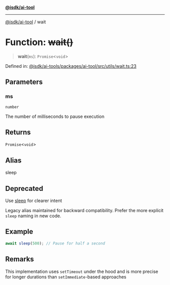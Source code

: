 [**@isdk/ai-tool**](../README.md)

***

[@isdk/ai-tool](../globals.md) / wait

# Function: ~~wait()~~

> **wait**(`ms`): `Promise`\<`void`\>

Defined in: [@isdk/ai-tools/packages/ai-tool/src/utils/wait.ts:23](https://github.com/isdk/ai-tool.js/blob/209a87173b5eabb2f81db6ea9a6784f34c24e271/src/utils/wait.ts#L23)

## Parameters

### ms

`number`

The number of milliseconds to pause execution

## Returns

`Promise`\<`void`\>

## Alias

sleep

## Deprecated

Use [sleep](sleep.md) for clearer intent

Legacy alias maintained for backward compatibility.
Prefer the more explicit `sleep` naming in new code.

## Example

```ts
await sleep(500); // Pause for half a second
```

## Remarks

This implementation uses `setTimeout` under the hood and is more precise
for longer durations than `setImmediate`-based approaches
